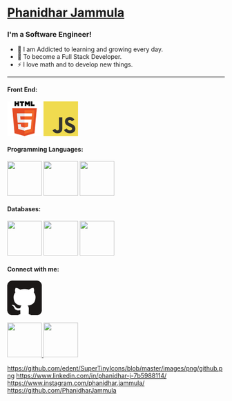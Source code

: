 # [Phanidhar Jammula](https://github.com/PhanidharJammula)

### I'm a Software Engineer!

   - :seedling: I am Addicted to learning and growing every day.
   - :goal_net: To become a Full Stack Developer.
   - :zap: I love math and to develop new things.

* * *

#### Front End:
<img src="https://raw.githubusercontent.com/github/explore/80688e429a7d4ef2fca1e82350fe8e3517d3494d/topics/html/html.png" width="80" height="80">    <img src="https://raw.githubusercontent.com/github/explore/80688e429a7d4ef2fca1e82350fe8e3517d3494d/topics/javascript/javascript.png" width="80" height="80">

#### Programming Languages:
<img src="https://github.com/abranhe/programming-languages-logos/blob/master/src/python/python.png" width="80" height="80">    <img src="https://camo.githubusercontent.com/cdbd0ba439365fba9d1b72e05b6d7e93828f9a9cce4a71346a1a11ed6216261f/68747470733a2f2f696d672e69636f6e73382e636f6d2f636f6c6f722f35302f3030303030302f632d70726f6772616d6d696e672e706e67" width="80" height="80">    <img src="https://camo.githubusercontent.com/6d8bb5138ee1d0f5dfe007ed667838b5a0a1b8629984fab3070466ad52d638b3/68747470733a2f2f696d672e69636f6e73382e636f6d2f636f6c6f722f35302f3030303030302f6a6176612d636f666665652d6375702d6c6f676f2e706e67" width="80" height="80">

#### Databases:
<img src="https://github.com/yurijserrano/Github-Profile-Readme-Logos/blob/master/databases/mysql.svg" width="80" height="80">    <img src="https://github.com/yurijserrano/Github-Profile-Readme-Logos/blob/master/databases/redis.svg" width="80" height="80">    <img src="https://github.com/yurijserrano/Github-Profile-Readme-Logos/blob/master/databases/cassandra.svg" width="80" height="80">



#### Connect with me:
<a href="https://github.com/PhanidharJammula"> <img src="
https://github.com/edent/SuperTinyIcons/blob/master/images/png/github.png" width="80" height="80">    
   
<img src="https://github.com/yurijserrano/Github-Profile-Readme-Logos/blob/master/databases/cassandra.svg" width="80" height="80">    <img src="https://github.com/yurijserrano/Github-Profile-Readme-Logos/blob/master/databases/cassandra.svg" width="80" height="80">

https://github.com/edent/SuperTinyIcons/blob/master/images/png/github.png
https://www.linkedin.com/in/phanidhar-j-7b5988114/
https://www.instagram.com/phanidhar.jammula/
https://github.com/PhanidharJammula









